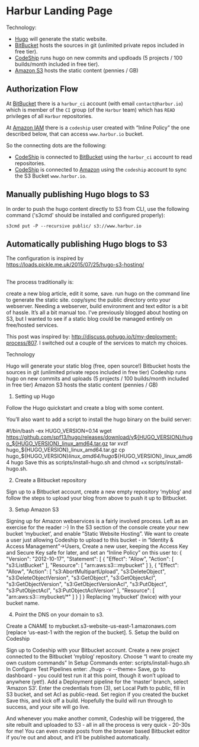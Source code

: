 # Harbur Landing Page

Technology:

* [Hugo](http://gohugo.io/) will generate the static website.
* [BitBucket](https://bitbucket.org/) hosts the sources in git  (unlimited private repos included in free tier).
* [CodeShip](https://codeship.com/) runs hugo on new commits and updloads (5 projects / 100 builds/month included in free tier).
* [Amazon S3](http://aws.amazon.com/s3/) hosts the static content (pennies / GB)

## Authorization Flow

At [BitBucket](https://bitbucket.org/) there is a `harbur_ci` account (with email `contact@harbur.io`) which is member of the `CI` group (of the `Harbur` team) which has `READ` privileges of all `Harbur` repositories.

At [Amazon IAM](http://aws.amazon.com/iam/) there is a `codeship` user created with “Inline Policy” the one described below, that can access `www.harbur.io` bucket.

So the connecting dots are the following:

* [CodeShip](https://codeship.com/) is connected to [BitBucket](https://bitbucket.org/) using the `harbur_ci` account to read repositories.
* [CodeShip](https://codeship.com/) is connected to  [Amazon](http://aws.amazon.com/) using the `codeship` account to sync the S3 Bucket `www.harbur.io`.

## Manually publishing Hugo blogs to S3

In order to push the hugo content directly to S3 from CLI, use the following command ('s3cmd' should be installed and configured properly):

```
s3cmd put -P --recursive public/ s3://www.harbur.io
```

## Automatically publishing Hugo blogs to S3

The configuration is inspired by https://loads.pickle.me.uk/2015/07/25/hugo-s3-hosting/


##

The process traditionally is:

create a new blog article, edit it some, save.
run hugo on the command line to generate the static site.
copy/sync the public directory onto your webserver.
Needing a webserver, build environment and text editor is a bit of hassle. It’s all a bit manual too. I’ve previously blogged about hosting on S3, but I wanted to see if a static blog could be managed entirely on free/hosted services.

This post was inspired by: http://discuss.gohugo.io/t/my-deployment-process/807. I switched out a couple of the services to match my choices.

Technology

Hugo will generate your static blog (free, open source!)
Bitbucket hosts the sources in git (unlimited private repos included in free tier)
Codeship runs hugo on new commits and uploads (5 projects / 100 builds/month included in free tier)
Amazon S3 hosts the static content (pennies / GB)
1. Setting up Hugo

Follow the Hugo quickstart and create a blog with some content.

You’ll also want to add a script to install the hugo binary on the build server:

#!/bin/bash -ex
HUGO_VERSION=0.14
wget https://github.com/spf13/hugo/releases/download/v${HUGO_VERSION}/hugo_${HUGO_VERSION}_linux_amd64.tar.gz
tar xvzf hugo_${HUGO_VERSION}_linux_amd64.tar.gz
cp hugo_${HUGO_VERSION}_linux_amd64/hugo_${HUGO_VERSION}_linux_amd64 hugo
Save this as scripts/install-hugo.sh and chmod +x scripts/install-hugo.sh.

2. Create a Bitbucket repository

Sign up to a Bitbucket account, create a new empty repository ‘myblog’ and follow the steps to upload your blog from above to push it up to Bitbucket.

3. Setup Amazon S3

Signing up for Amazon webservices is a fairly involved process. Left as an exercise for the reader :-)
In the S3 section of the console create your new bucket ‘mybucket’, and enable “Static Website Hosting”.
We want to create a user just allowing Codeship to upload to this bucket - in “Identity & Access Management”->Users, Create a new user, keeping the Access Key and Secure Key safe for later, and set an “Inline Policy” on this user to:
	{
	    "Version": "2012-10-17",
	    "Statement": [
	        {
	            "Effect": "Allow",
	            "Action": [
	                "s3:ListBucket"
	            ],
	            "Resource": [
	                "arn:aws:s3:::mybucket"
	            ]
	        },
	        {
	            "Effect": "Allow",
	            "Action": [
	                "s3:AbortMultipartUpload",
	                "s3:DeleteObject",
	                "s3:DeleteObjectVersion",
	                "s3:GetObject",
	                "s3:GetObjectAcl",
	                "s3:GetObjectVersion",
	                "s3:GetObjectVersionAcl",
	                "s3:PutObject",
	                "s3:PutObjectAcl",
	                "s3:PutObjectAclVersion"
	            ],
	            "Resource": [
	                "arn:aws:s3:::mybucket/*"
	            ]
	        }
	    ]
	}
Replacing ‘mybucket’ (twice) with your bucket name.

4. Point the DNS on your domain to s3.

Create a CNAME to mybucket.s3-website-us-east-1.amazonaws.com [replace ‘us-east-1 with the region of the bucket].
5. Setup the build on Codeship

Sign up to Codeship with your Bitbucket account.
Create a new project connected to the Bitbucket ‘myblog’ repository.
Choose “I want to create my own custom commands”
In Setup Commands enter: scripts/install-hugo.sh
In Configure Test Pipelines enter: ./hugo -v --theme=<your choice of theme>
Save, go to dashboard - you could test run it at this point, though it won’t upload to anywhere (yet!).
Add a Deployment pipeline for the ‘master’ branch, select ‘Amazon S3’.
Enter the credentials from (3), set Local Path to public, fill in S3 bucket, and set Acl as public-read. Set region if you created the bucket
Save this, and kick off a build.
Hopefully the build will run through to success, and your site will go live.

And whenever you make another commit, Codeship will be triggered, the site rebuilt and uploaded to S3 - all in all the process is very quick - 20-30s for me! You can even create posts from the browser based Bitbucket editor if you’re out and about, and it’ll be published automatically.
